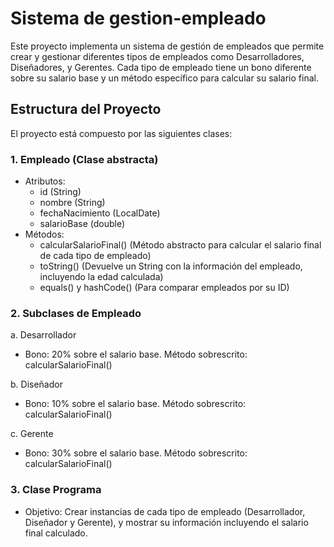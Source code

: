 # Sistema de gestion-empleado

Este proyecto implementa un sistema de gestión de empleados que permite crear y gestionar diferentes tipos de empleados como Desarrolladores, Diseñadores, y Gerentes. 
Cada tipo de empleado tiene un bono diferente sobre su salario base y un método específico para calcular su salario final.

## Estructura del Proyecto
El proyecto está compuesto por las siguientes clases:

### 1. Empleado (Clase abstracta)
* Atributos:
    * id (String)
    * nombre (String)
    * fechaNacimiento (LocalDate)
    * salarioBase (double)
* Métodos:
    * calcularSalarioFinal() (Método abstracto para calcular el salario final de cada tipo de empleado)
    * toString() (Devuelve un String con la información del empleado, incluyendo la edad calculada)
    * equals() y hashCode() (Para comparar empleados por su ID)
### 2. Subclases de Empleado
a. Desarrollador
 * Bono: 20% sobre el salario base.
Método sobrescrito: calcularSalarioFinal()

b. Diseñador
 * Bono: 10% sobre el salario base.
Método sobrescrito: calcularSalarioFinal()

c. Gerente
 * Bono: 30% sobre el salario base.
Método sobrescrito: calcularSalarioFinal()
### 3. Clase Programa
* Objetivo: Crear instancias de cada tipo de empleado (Desarrollador, Diseñador y Gerente), y mostrar su información incluyendo el salario final calculado.